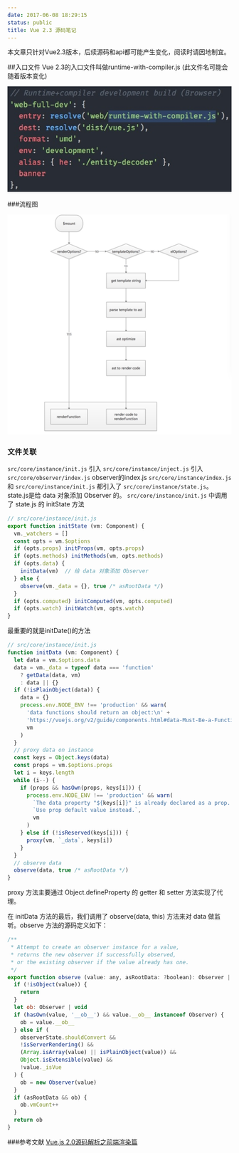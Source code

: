 ```yaml
---
date: 2017-06-08 18:29:15
status: public
title: Vue 2.3 源码笔记
---
```


本文章只针对Vue2.3版本，后续源码和api都可能产生变化，阅读时请因地制宜。

##入口文件
Vue 2.3的入口文件叫做runtime-with-compiler.js (此文件名可能会随着版本变化)

![](https://raw.githubusercontent.com/deepcoldy/pic/master/20190727231750.png)

###流程图

![](https://raw.githubusercontent.com/deepcoldy/pic/master/20190727231804.png)

### 文件关联
`src/core/instance/init.js` 引入 `src/core/instance/inject.js`  引入 `src/core/observer/index.js`
observer的index.js
`src/core/instance/index.js` 和 `src/core/instance/init.js` 都引入了 `src/core/instance/state.js`。
state.js是给 data 对象添加 Observer 的。
`src/core/instance/init.js` 中调用了 state.js 的 initState 方法
```js
// src/core/instance/init.js
export function initState (vm: Component) {
  vm._watchers = []
  const opts = vm.$options
  if (opts.props) initProps(vm, opts.props)
  if (opts.methods) initMethods(vm, opts.methods)
  if (opts.data) {
    initData(vm)  // 给 data 对象添加 Observer 
  } else {
    observe(vm._data = {}, true /* asRootData */)
  }
  if (opts.computed) initComputed(vm, opts.computed)
  if (opts.watch) initWatch(vm, opts.watch)
}
```
最重要的就是initDate()的方法
```js
// src/core/instance/init.js
function initData (vm: Component) {
  let data = vm.$options.data
  data = vm._data = typeof data === 'function'
    ? getData(data, vm)
    : data || {}
  if (!isPlainObject(data)) {
    data = {}
    process.env.NODE_ENV !== 'production' && warn(
      'data functions should return an object:\n' +
      'https://vuejs.org/v2/guide/components.html#data-Must-Be-a-Function',
      vm
    )
  }
  // proxy data on instance
  const keys = Object.keys(data)
  const props = vm.$options.props
  let i = keys.length
  while (i--) {
    if (props && hasOwn(props, keys[i])) {
      process.env.NODE_ENV !== 'production' && warn(
        `The data property "${keys[i]}" is already declared as a prop. ` +
        `Use prop default value instead.`,
        vm
      )
    } else if (!isReserved(keys[i])) {
      proxy(vm, `_data`, keys[i])
    }
  }
  // observe data
  observe(data, true /* asRootData */)
}
```
proxy 方法主要通过 Object.defineProperty 的 getter 和 setter 方法实现了代理。

在 initData 方法的最后，我们调用了 observe(data, this) 方法来对 data 做监听。observe 方法的源码定义如下：

```js
/**
 * Attempt to create an observer instance for a value,
 * returns the new observer if successfully observed,
 * or the existing observer if the value already has one.
 */
export function observe (value: any, asRootData: ?boolean): Observer | void {
  if (!isObject(value)) {
    return
  }
  let ob: Observer | void
  if (hasOwn(value, '__ob__') && value.__ob__ instanceof Observer) {
    ob = value.__ob__
  } else if (
    observerState.shouldConvert &&
    !isServerRendering() &&
    (Array.isArray(value) || isPlainObject(value)) &&
    Object.isExtensible(value) &&
    !value._isVue
  ) {
    ob = new Observer(value)
  }
  if (asRootData && ob) {
    ob.vmCount++
  }
  return ob
}
```


###参考文献
[Vue.js 2.0源码解析之前端渲染篇](https://www.qcloud.com/community/article/914746001486266056)
